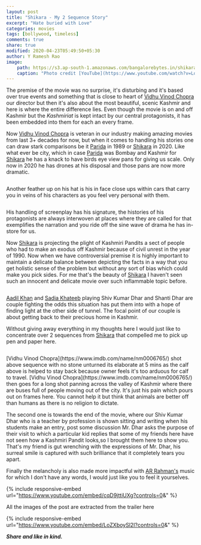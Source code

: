 ```yaml
---
layout: post
title: "Shikara - My 2 Sequence Story"
excerpt: "Hate buried with Love"
categories: movies
tags: [bollywood, timeless]
comments: true
share: true
modified: 2020-04-23T05:49:50+05:30
author: Y Ramesh Rao
image:
    path: https://s3.ap-south-1.amazonaws.com/bangalorebytes.in/shikara/hero.png
    caption: "Photo credit [YouTube](https://www.youtube.com/watch?v=LoZXboySl2I&t=74s)"
---
```


The premise of the movie was no surprise, it's disturbing and it's based over true events and something that is close to heart of [Vidhu Vinod Chopra](https://www.imdb.com/name/nm0006765/) our director but then it's also about the most beautiful, scenic Kashmir and here is where the entire difference lies. Even though the movie is on and off Kashmir but the _Kashmiriat_ is kept intact by our central protagonists, it has been embedded into them for each an every frame.

Now [Vidhu Vinod Chopra](https://www.imdb.com/name/nm0006765/) is veteran in our industry making amazing movies from last 3+ decades for now, but when it comes to handling his stories one can draw stark comparisons be it [Parida](https://www.imdb.com/title/tt0102636/) in 1989 or [Shikara](https://www.imdb.com/title/tt10930586/) in 2020. Like what ever be city, which in case [Parida](https://www.imdb.com/title/tt0102636/) was Bombay and Kashmir for [Shikara](https://www.imdb.com/title/tt10930586/) he has a knack to have birds eye view pans for giving us scale. Only now in 2020 he has drones at his disposal and those pans are now more dramatic.

<figure class="align-center">
  <img src="https://s3.ap-south-1.amazonaws.com/bangalorebytes.in/shikara/fulllengthshot.png" alt="">
  <figcaption></figcaption>
</figure> 

 Another feather up on his hat is his in face close ups within cars that carry you in veins of his characters as you feel very personal with them. 

<figure class="align-center">
  <img src="https://s3.ap-south-1.amazonaws.com/bangalorebytes.in/shikara/carshot.png" alt="">
  <figcaption></figcaption>
</figure> 

 His handling of screenplay has his signature, the histories of his protagonists are always interwoven at places where they are called for that exemplifies the narration and you ride off the sine wave of drama he has in-store for us.

Now [Shikara](https://www.imdb.com/title/tt10930586/) is projecting the plight of Kashmiri Pandits a sect of people who had to make an exodus off Kashmir because of civil unrest in the year of 1990. Now when we have controversial premise it is highly important to maintain a delicate balance between depicting the facts in a way that you get holistic sense of the problem but without any sort of bias which could make you pick sides. For me that's the beauty of [Shikara](https://www.imdb.com/title/tt10930586/) I haven't seen such an innocent and delicate movie over such inflammable topic before. 

<figure class="align-center">
  <img src="https://s3.ap-south-1.amazonaws.com/bangalorebytes.in/shikara/signatureshot.png" alt="">
  <figcaption></figcaption>
</figure> 

[Aadil Khan](https://www.imdb.com/name/nm8859482/?ref_=tt_cl_t2) and [Sadia Khateeb](https://www.imdb.com/name/nm10725430/?ref_=tt_cl_t1) playing Shiv Kumar Dhar and Shanti Dhar are couple fighting the odds this situation has put them into with a hope of finding light at the other side of tunnel. The focal point of our couple is about getting back to their precious home in Kashmir.

Without giving away everything in my thoughts here I would just like to concentrate over 2 sequences from [Shikara](https://www.imdb.com/title/tt10930586/) that compelled me to pick up pen and paper here.

<figure class="align-center">
  <img src="https://s3.ap-south-1.amazonaws.com/bangalorebytes.in/shikara/calfshot.png" alt="">
  <figcaption></figcaption>
</figure> 
[Vidhu Vinod Chopra](https://www.imdb.com/name/nm0006765/) shot above sequence with no stone unturned its elaborate at 5 mins as the calf above is helped to stay back because owner feels it's too arduous for calf to travel. [Vidhu Vinod Chopra](https://www.imdb.com/name/nm0006765/) then goes for a long shot panning across the valley of Kashmir where there are buses full of people moving out of the city. It's just his pain which pours out on frames here. You cannot help it but think that animals are better off than humans as there is no religion to dictate. 

The second one is towards the end of the movie, where our Shiv Kumar Dhar who is a teacher by profession is shown sitting and writing when his students make an entry, post some discussion Mr. Dhar asks the purpose of their visit to which a particular kid replies that some of my friends here have not seen how a Kashmiri Pandit looks,so I brought them here to show you. That's my friend is gut wrenching with the expressions of Mr. Dhar, his surreal smile is captured with such brilliance that it completely tears you apart.


Finally the melancholy is also made more impactful with [AR Rahman's](https://www.imdb.com/name/nm0006246/) music for which I don't have any words, I would just like you to feel it yourselves. 

{% include responsive-embed url="https://www.youtube.com/embed/cqD9jttiUXg?controls=0&amp;" %}

<p class="small">All the images of the post are extracted from the trailer here</p>

{% include responsive-embed url="https://www.youtube.com/embed/LoZXboySl2I?controls=0&amp;" %}

_**Share and like in kind.**_
